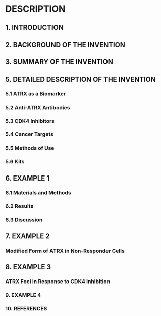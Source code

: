 # DESCRIPTION

## 1. INTRODUCTION

## 2. BACKGROUND OF THE INVENTION

## 3. SUMMARY OF THE INVENTION

## 5. DETAILED DESCRIPTION OF THE INVENTION

### 5.1 ATRX as a Biomarker

### 5.2 Anti-ATRX Antibodies

### 5.3 CDK4 Inhibitors

### 5.4 Cancer Targets

### 5.5 Methods of Use

### 5.6 Kits

## 6. EXAMPLE 1

### 6.1 Materials and Methods

### 6.2 Results

### 6.3 Discussion

## 7. EXAMPLE 2

### Modified Form of ATRX in Non-Responder Cells

## 8. EXAMPLE 3

### ATRX Foci in Response to CDK4 Inhibition

### 9. EXAMPLE 4

### 10. REFERENCES

